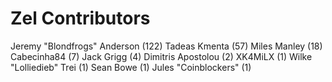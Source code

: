 Zel Contributors
==================

Jeremy "Blondfrogs" Anderson (122)
Tadeas Kmenta (57)
Miles Manley (18)
Cabecinha84 (7)
Jack Grigg (4)
Dimitris Apostolou (2)
XK4MiLX (1)
Wilke "Lolliedieb" Trei (1)
Sean Bowe (1)
Jules "Coinblockers" (1)
